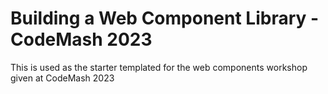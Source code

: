 # Building a Web Component Library - CodeMash 2023

This is used as the starter templated for the web components workshop given at CodeMash 2023

